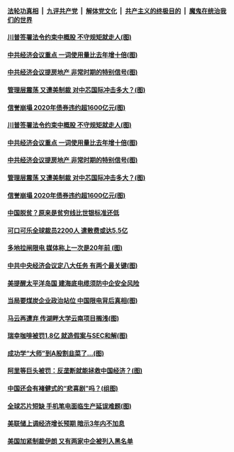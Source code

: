 

####  [法轮功真相](../../../../basic/blob/master/README.md?t=12201502) &nbsp;|&nbsp; [九评共产党](../../../../9ping.md/blob/master/README.md?t=12201502) &nbsp;|&nbsp; [解体党文化](../../../../jtdwh.md/blob/master/README.md?t=12201502)  &nbsp;|&nbsp; [共产主义的终极目的](../../../../gczydzjmd.md/blob/master/README.md?t=12201502) &nbsp;|&nbsp; [魔鬼在统治我们的世界](../../../../mgztzwmdsj.md/blob/master/README.md?t=12201502) 

#### [川普签署法令约束中概股 不守规矩就走人(图)](../pages/p5/956422.md?t=12201502) 

#### [中共经济会议重点 一词使用量比去年增十倍(图)](../pages/p5/956423.md?t=12201502) 

#### [中共经济会议提房地产 非常时期的特别信号(图)](../pages/p5/956388.md?t=12201502) 

#### [管理层震荡 又遭美制裁 对中芯国际冲击多大？(图)](../pages/p5/956383.md?t=12201502) 

#### [信誉崩塌 2020年债券违约超1600亿元(图)](../pages/p5/956378.md?t=12201502) 


#### [川普签署法令约束中概股 不守规矩就走人(图)](../pages/p5/956422.md?t=12201502) 

#### [中共经济会议重点 一词使用量比去年增十倍(图)](../pages/p5/956423.md?t=12201502) 

#### [中共经济会议提房地产 非常时期的特别信号(图)](../pages/p5/956388.md?t=12201502) 

#### [管理层震荡 又遭美制裁 对中芯国际冲击多大？(图)](../pages/p5/956383.md?t=12201502) 

#### [信誉崩塌 2020年债券违约超1600亿元(图)](../pages/p5/956378.md?t=12201502) 

#### [中国脱贫？原来是贫穷线比世银标准还低](../pages/p5/956362.md?t=12201502) 

#### [可口可乐全球裁员2200人 遣散费或达5.5亿](../pages/p5/956357.md?t=12201502) 

#### [多地拉闸限电 媒体称上一次是20年前&nbsp;(图)](../pages/p5/956341.md?t=12201502) 


#### [中共中央经济会议定八大任务 有两个最关键(图)](../pages/p5/956292.md?t=12201502) 

#### [美提醒太平洋岛国 建海底电缆须防中企安全风险](../pages/p5/956284.md?t=12201502) 

#### [当局要煤炭企业政治站位 中国限电背后真相(图)](../pages/p5/956279.md?t=12201502) 

#### [马云再遭弃 传湖畔大学云南项目搁浅(图)](../pages/p5/956268.md?t=12201502) 

#### [瑞幸咖啡被罚1.8亿 就造假案与SEC和解(图)](../pages/p5/956277.md?t=12201502) 

#### [成功学“大师”到A股割韭菜了…(图)](../pages/p5/956146.md?t=12201502) 

#### [阿里等巨头被罚：反垄断就能拯救中国经济？(图)](../pages/p5/956155.md?t=12201502) 

#### [中国还会有褚健式的“悲喜剧”吗？(组图)](../pages/p5/956152.md?t=12201502) 

#### [全球芯片短缺 手机笔电面临生产延误难题(图)](../pages/p5/956184.md?t=12201502) 

#### [美联储上调经济增长预期 暗示3年内不加息](../pages/p5/956162.md?t=12201502) 

#### [美国加紧制裁伊朗 又有两家中企被列入黑名单](../pages/p5/956160.md?t=12201502) 

